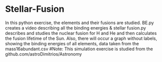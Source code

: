 # Stellar-Fusion
In this python exercise, the elements and their fusions are studied.
BE.py creates a video describing all the binding energies
&amp; 
stellar fusion.py describes and studies the nuclear fusion for H and He and then calculates the fusion lifetime of the Sun. Also, there will occur a graph without labels, showing the binding energies of all elements, data taken from the mass16abundant.csv 
#Note: This simulation exercise is studied from the github.com/astroDimitrios/Astronomy
